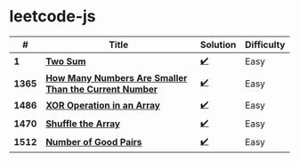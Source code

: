 # leetcode-js

|  #    | Title                                                 |  Solution                                                                 | Difficulty |
|-------|------------------------------------------------------ | ------------------------------------------------------------------------- | -----------|
**1**   | [**Two Sum**](https://leetcode.com/problems/two-sum/) | [:heavy_check_mark:](https://github.com/minimalsm/Leetcode-JS/issues/1) | Easy       |
**1365**   | [**How Many Numbers Are Smaller Than the Current Number**](https://leetcode.com/problems/how-many-numbers-are-smaller-than-the-current-number/) | [:heavy_check_mark:](https://github.com/minimalsm/Leetcode-JS/issues/2) | Easy       |
**1486**   | [**XOR Operation in an Array**](https://leetcode.com/problems/xor-operation-in-an-array/) | [:heavy_check_mark:](https://github.com/minimalsm/Leetcode-JS/issues/3) | Easy       |
**1470**   | [**Shuffle the Array**](https://leetcode.com/problems/shuffle-the-array/) | [:heavy_check_mark:](https://github.com/minimalsm/Leetcode-JS/issues/4) | Easy       |
**1512**   | [**Number of Good Pairs**](https://leetcode.com/problems/number-of-good-pairs/) | [:heavy_check_mark:](https://github.com/minimalsm/Leetcode-JS/issues/5) | Easy       |

